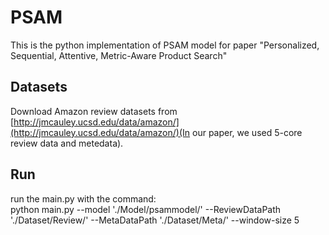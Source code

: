 # PSAM
This is the python implementation of PSAM model for paper "Personalized, Sequential, Attentive, Metric-Aware Product Search"

## Datasets
Download Amazon review datasets from [http://jmcauley.ucsd.edu/data/amazon/](http://jmcauley.ucsd.edu/data/amazon/)(In our paper, we used 5-core review data and metedata).

## Run
run the main.py with the command:<br/>
python main.py --model './Model/psammodel/' --ReviewDataPath './Dataset/Review/' --MetaDataPath './Dataset/Meta/' --window-size 5
